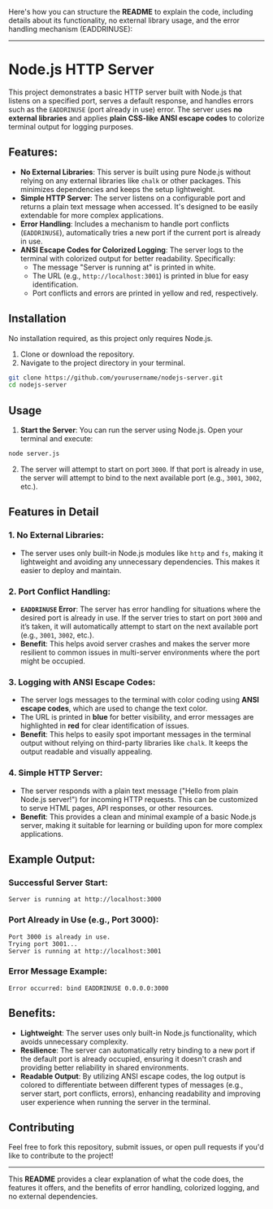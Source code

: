 Here's how you can structure the **README** to explain the code, including details about its functionality, no external library usage, and the error handling mechanism (EADDRINUSE):

---

# Node.js HTTP Server

This project demonstrates a basic HTTP server built with Node.js that listens on a specified port, serves a default response, and handles errors such as the `EADDRINUSE` (port already in use) error. The server uses **no external libraries** and applies **plain CSS-like ANSI escape codes** to colorize terminal output for logging purposes.

## Features:
- **No External Libraries**: This server is built using pure Node.js without relying on any external libraries like `chalk` or other packages. This minimizes dependencies and keeps the setup lightweight.
- **Simple HTTP Server**: The server listens on a configurable port and returns a plain text message when accessed. It's designed to be easily extendable for more complex applications.
- **Error Handling**: Includes a mechanism to handle port conflicts (`EADDRINUSE`), automatically tries a new port if the current port is already in use.
- **ANSI Escape Codes for Colorized Logging**: The server logs to the terminal with colorized output for better readability. Specifically:
  - The message "Server is running at" is printed in white.
  - The URL (e.g., `http://localhost:3001`) is printed in blue for easy identification.
  - Port conflicts and errors are printed in yellow and red, respectively.

## Installation

No installation required, as this project only requires Node.js.

1. Clone or download the repository.
2. Navigate to the project directory in your terminal.

```bash
git clone https://github.com/yourusername/nodejs-server.git
cd nodejs-server
```

## Usage

1. **Start the Server**:
   You can run the server using Node.js. Open your terminal and execute:

```bash
node server.js
```

2. The server will attempt to start on port `3000`. If that port is already in use, the server will attempt to bind to the next available port (e.g., `3001`, `3002`, etc.).

## Features in Detail

### 1. **No External Libraries**:
   - The server uses only built-in Node.js modules like `http` and `fs`, making it lightweight and avoiding any unnecessary dependencies. This makes it easier to deploy and maintain.

### 2. **Port Conflict Handling**:
   - **`EADDRINUSE` Error**: The server has error handling for situations where the desired port is already in use. If the server tries to start on port `3000` and it’s taken, it will automatically attempt to start on the next available port (e.g., `3001`, `3002`, etc.).
   - **Benefit**: This helps avoid server crashes and makes the server more resilient to common issues in multi-server environments where the port might be occupied.

### 3. **Logging with ANSI Escape Codes**:
   - The server logs messages to the terminal with color coding using **ANSI escape codes**, which are used to change the text color.
   - The URL is printed in **blue** for better visibility, and error messages are highlighted in **red** for clear identification of issues.
   - **Benefit**: This helps to easily spot important messages in the terminal output without relying on third-party libraries like `chalk`. It keeps the output readable and visually appealing.

### 4. **Simple HTTP Server**:
   - The server responds with a plain text message ("Hello from plain Node.js server!") for incoming HTTP requests. This can be customized to serve HTML pages, API responses, or other resources.
   - **Benefit**: This provides a clean and minimal example of a basic Node.js server, making it suitable for learning or building upon for more complex applications.

## Example Output:

### Successful Server Start:

```
Server is running at http://localhost:3000
```

### Port Already in Use (e.g., Port 3000):

```
Port 3000 is already in use.
Trying port 3001...
Server is running at http://localhost:3001
```

### Error Message Example:

```
Error occurred: bind EADDRINUSE 0.0.0.0:3000
```

## Benefits:
- **Lightweight**: The server uses only built-in Node.js functionality, which avoids unnecessary complexity.
- **Resilience**: The server can automatically retry binding to a new port if the default port is already occupied, ensuring it doesn't crash and providing better reliability in shared environments.
- **Readable Output**: By utilizing ANSI escape codes, the log output is colored to differentiate between different types of messages (e.g., server start, port conflicts, errors), enhancing readability and improving user experience when running the server in the terminal.

## Contributing

Feel free to fork this repository, submit issues, or open pull requests if you'd like to contribute to the project!

---

This **README** provides a clear explanation of what the code does, the features it offers, and the benefits of error handling, colorized logging, and no external dependencies.